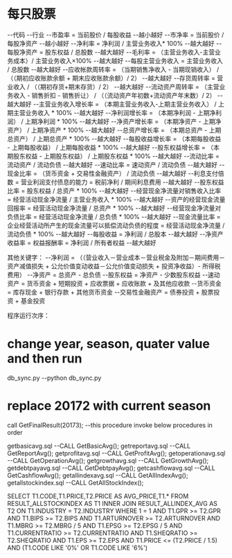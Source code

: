# 每只股票
--代码
--行业
--市盈率 = 当前股价 / 每股收益  --越小越好
--市净率 = 当前股价 / 每股净资产  --越小越好
--净利率 = 净利润 / 主营业务收入* 100%  --越大越好
--每股净资产 =  股东权益 / 总股数 --越大越好
--毛利率 = （主营业务收入-主营业务成本）/ 主营业务收入×100% --越大越好
--每股主营业务收入 = 主营业务收入 / 总股数 --越大越好
--应收帐款周转率 = （当期销售净收入 - 当期现销收入） / （（期初应收账款余额 + 期末应收账款余额）/ 2） --越大越好
--存货周转率 = 营业收入 / （（期初存货+期末存货）/ 2） --越大越好
--流动资产周转率 = （主营业务收入 - 销售折扣 - 销售折让） / （（流动资产年初数+流动资产年末数）/ 2） --越大越好
--主营业务收入增长率 = （本期主营业务收入-上期主营业务收入） / 上期主营业务收入 * 100%  --越大越好
--净利润增长率  = （本期净利润 - 上期净利润） / 上期净利润 * 100% --越大越好
--净资产增长率 = （本期净资产 - 上期净资产） / 上期净资产 * 100% --越大越好
--总资产增长率 = （本期总资产 - 上期总资产） / 上期总资产 * 100% --越大越好
--每股收益增长率 = （本期每股收益 - 上期每股收益） / 上期每股收益 * 100% --越大越好
--股东权益增长率 = （本期股东权益 - 上期股东权益） / 上期股东权益 * 100% --越大越好
--流动比率 = 流动资产 / 流动负债  --越大越好
--速动比率 = 速动资产 / 流动负债  --越大越好
--现金比率 = （货币资金 + 交易性金融资产） / 流动负债  --越大越好
--利息支付倍数 = 营业利润支付债息的能力 = 税前净利 / 期间利息费用  --越大越好
--股东权益比率 = 股东权益 / 总资产 * 100%   --越大越好
--经营现金净流量对销售收入比率 = 经营活动现金净流量 / 主营业务收入 * 100%  --越大越好
--资产的经营现金流量回报率 = 经营活动现金净流量 / 总资产 * 100%  --越大越好
--经营现金净流量对负债比率 = 经营活动现金净流量 / 总负债 * 100%  --越大越好
--现金流量比率 = 企业经营活动所产生的现金流量可以抵偿流动负债的程度 = 经营活动现金净流量 / 流动负债 * 100%  --越大越好
--每股收益 = 净利润 / 总股本  --越大越好
--净资产收益率 = 权益报酬率 = 净利润 / 所有者权益  --越大越好





其他关键字：
--净利润 = （（营业收入－营业成本－营业税金及附加－期间费用－资产减值损失 + 公允价值变动收益－公允价值变动损失 + 投资净收益）- 所得税费用）
--净资产 = 总资产 - 总负债
--股东权益 = 净资产 - 少数股东权益
--速动资产 = 货币资金 + 短期投资 + 应收票据 + 应收账款 + 及其他应收款
--货币资金 = 库存现金 + 银行存款 + 其他货币资金
--交易性金融资产 = 债券投资 + 股票投资 + 基金投资




程序运行次序：
# change year, season, quater value and then run
db_sync.py  --python db_sync.py

# replace 20172 with current season
call GetFinalResult(20173); --this procedure invoke below procedures in order

getbasicavg.sql  --CALL GetBasicAvg();
getreportavg.sql  --CALL GetReportAvg();
getprofitavg.sql  --CALL GetProfitAvg();
getoperationavg.sql  --CALL GetOperationAvg();
getgrowthavg.sql  --CALL GetGrowthAvg();
getdebtpayavg.sql --CALL GetDebtpayAvg();
getcashflowavg.sql  --CALL GetCashflowAvg();
getallindexavg.sql  --CALL GetAllIndexAvg();
getallstockindex.sql  --CALL GetAllStockIndex();

SELECT T1.CODE,T1.PRICE,T2.PRICE AS AVG_PRICE,T1.* FROM RESULT_ALLSTOCKINDEX AS T1
INNER JOIN RESULT_ALLINDEX_AVG AS T2
ON T1.INDUSTRY = T2.INDUSTRY
WHERE 1 = 1
AND T1.GPR >= T2.GPR
AND T1.BIPS >= T2.BIPS
AND T1.ARTURNOVER >= T2.ARTURNOVER
AND T1.MBRG >= T2.MBRG / 5
AND T1.EPSG >= T2.EPSG / 5
AND T1.CURRENTRATIO >= T2.CURRENTRATIO
AND T1.SHEQRATIO >= T2.SHEQRATIO
AND T1.EPS >= T2.EPS
AND T1.PRICE <= (T2.PRICE / 1.5)
AND (T1.CODE LIKE '0%' OR T1.CODE LIKE '6%')
